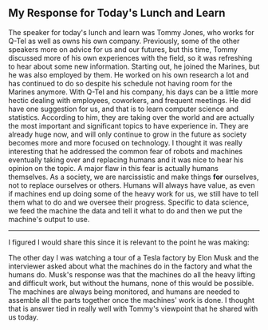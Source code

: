 ## My Response for Today's Lunch and Learn

The speaker for today's lunch and learn was Tommy Jones, who works for Q-Tel as well as owns his own company. Previously, some of the other speakers more on advice for us and our futures, but this time, Tommy discussed more of his own experiences with the field, so it was refreshing to hear about some new information. Starting out, he joined the Marines, but he was also employed by them. He worked on his own research a lot
and has continued to do so despite his schedule not having room for the Marines anymore. With Q-Tel and his company, his days can be a little more hectic dealing with employees, coworkers, and frequent meetings. He did have one suggestion for us, and that is to learn computer science and statistics. According to him, they are taking over the world and are actually the most important and significant topics to have experience in. They are already huge now, and will only continue to grow in the future as society becomes more and more focused on technology. I thought it was really interesting that he addressed the common fear of robots and machines eventually taking over and replacing humans and it was nice to hear his opinion on the topic. A major flaw in this fear is actually humans themselves. As a society, we are narcissistic and make things **for** ourselves, not to replace ourselves or others. Humans will always have value, as even if machines end up doing some of the heavy work for us, we still have to tell them what to do and we oversee their progress. Specific to data science, we feed the machine the data and tell it what to do and then we put the machine's output to use.   
***    
I figured I would share this since it is relevant to the point he was making:  


The other day I was watching a tour of a Tesla factory by Elon Musk and the interviewer asked about what the machines do in the factory and what the humans do. Musk's response was that the machines do all the heavy lifting and difficult work,
but without the humans, none of this would be possible. The machines are always being monitored, and humans are needed to assemble all the parts together once the machines' work is done. I thought that is answer tied in really well with Tommy's
viewpoint that he shared with us today.
